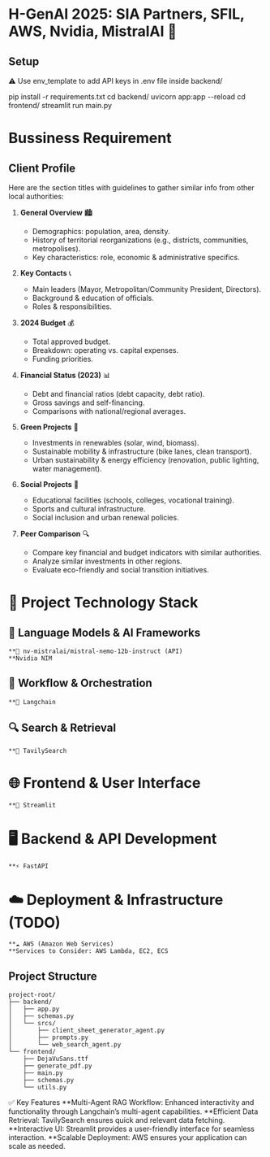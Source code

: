 # H-GenAI 2025: SIA Partners, SFIL, AWS, Nvidia, MistralAI 🚀

## Setup
⚠️ Use env_template to add API keys in .env file inside backend/

pip install -r requirements.txt
cd backend/
uvicorn app:app --reload
cd frontend/
streamlit run main.py

# Bussiness Requirement
## Client Profile

Here are the section titles with guidelines to gather similar info from other local authorities:

1. **General Overview** 🏙️  
   - Demographics: population, area, density.  
   - History of territorial reorganizations (e.g., districts, communities, metropolises).  
   - Key characteristics: role, economic & administrative specifics.

2. **Key Contacts** 📞  
   - Main leaders (Mayor, Metropolitan/Community President, Directors).  
   - Background & education of officials.  
   - Roles & responsibilities.

3. **2024 Budget** 💰  
   - Total approved budget.  
   - Breakdown: operating vs. capital expenses.  
   - Funding priorities.

4. **Financial Status (2023)** 📊  
   - Debt and financial ratios (debt capacity, debt ratio).  
   - Gross savings and self-financing.  
   - Comparisons with national/regional averages.

5. **Green Projects** 🌱  
   - Investments in renewables (solar, wind, biomass).  
   - Sustainable mobility & infrastructure (bike lanes, clean transport).  
   - Urban sustainability & energy efficiency (renovation, public lighting, water management).

6. **Social Projects** 🤝  
   - Educational facilities (schools, colleges, vocational training).  
   - Sports and cultural infrastructure.  
   - Social inclusion and urban renewal policies.

7. **Peer Comparison** 🔍  
   - Compare key financial and budget indicators with similar authorities.  
   - Analyze similar investments in other regions.  
   - Evaluate eco-friendly and social transition initiatives.


# 🚀 Project Technology Stack

## 🧠 Language Models & AI Frameworks
	**🔗 nv-mistralai/mistral-nemo-12b-instruct (API)
 	**Nvidia NIM
## 🔄 Workflow & Orchestration
	**🔗 Langchain
## 🔍 Search & Retrieval
	**🔗 TavilySearch
# 🌐 Frontend & User Interface
	**🎨 Streamlit
# 🖥️ Backend & API Development
	**⚡ FastAPI

# ☁️ Deployment & Infrastructure (TODO)
	**☁️ AWS (Amazon Web Services)
	**Services to Consider: AWS Lambda, EC2, ECS
 
## Project Structure

```plaintext
project-root/
├── backend/
│   ├── app.py
│   ├── schemas.py
│   └── srcs/
│       ├── client_sheet_generator_agent.py
│       ├── prompts.py
│       └── web_search_agent.py
└── frontend/
    ├── DejaVuSans.ttf
    ├── generate_pdf.py
    ├── main.py
    ├── schemas.py
    └── utils.py
```

✅ Key Features
	**Multi-Agent RAG Workflow: Enhanced interactivity and functionality through Langchain’s multi-agent capabilities.
	**Efficient Data Retrieval: TavilySearch ensures quick and relevant data fetching.
	**Interactive UI: Streamlit provides a user-friendly interface for seamless interaction.
	**Scalable Deployment: AWS ensures your application can scale as needed.


